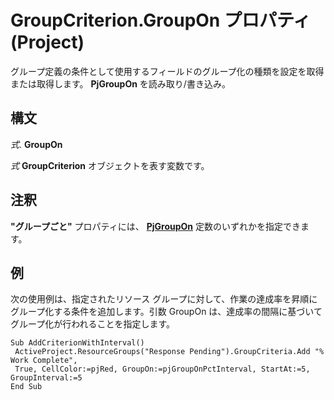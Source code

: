 
# GroupCriterion.GroupOn プロパティ (Project)

グループ定義の条件として使用するフィールドのグループ化の種類を設定を取得または取得します。 **PjGroupOn** を読み取り/書き込み。


## 構文

 _式_. **GroupOn**

 _式_ **GroupCriterion** オブジェクトを表す変数です。


## 注釈

 **"グループごと"** プロパティには、 **[PjGroupOn](72b06ac4-6028-2845-7bac-d4cde3c79c33.md)** 定数のいずれかを指定できます。


## 例

次の使用例は、指定されたリソース グループに対して、作業の達成率を昇順にグループ化する条件を追加します。引数 GroupOn は、達成率の間隔に基づいてグループ化が行われることを指定します。


```
Sub AddCriterionWithInterval() 
 ActiveProject.ResourceGroups("Response Pending").GroupCriteria.Add "% Work Complete", 
 True, CellColor:=pjRed, GroupOn:=pjGroupOnPctInterval, StartAt:=5, GroupInterval:=5 
End Sub
```

